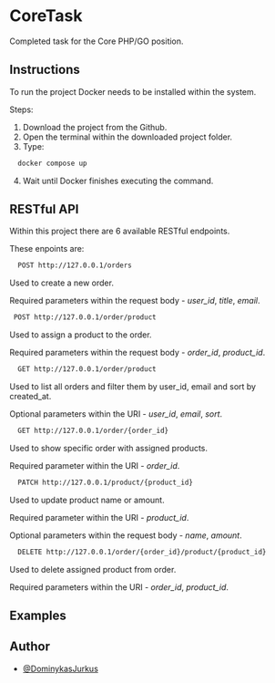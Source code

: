 
# CoreTask

Completed task for the Core PHP/GO position.


## Instructions

To run the project Docker needs to be installed within the system.

Steps:

1. Download the project from the Github.
2. Open the terminal within the downloaded project folder.
3. Type:

```bash 
  docker compose up
```
4. Wait until Docker finishes executing the command.

## RESTful API

Within this project there are 6 available RESTful endpoints.

These enpoints are:
```bash 
  POST http://127.0.0.1/orders 
```
Used to create a new order.

Required parameters within the request body - *user_id*, *title*, *email*.

```bash 
 POST http://127.0.0.1/order/product 
``` 
Used to assign a product to the order.

Required parameters within the request body - *order_id*, *product_id*.

```bash 
  GET http://127.0.0.1/order/product  
```
Used to list all orders and filter them by user_id, email and sort by created_at.

Optional parameters within the URI - *user_id*, *email*, *sort*.

```bash 
  GET http://127.0.0.1/order/{order_id}
```

Used to show specific order with assigned products.

Required parameter within the URI - *order_id*.

```bash 
  PATCH http://127.0.0.1/product/{product_id}
```

Used to update product name or amount.

Required parameter within the URI - *product_id*.

Optional parameters within the request body - *name*, *amount*.

```bash 
  DELETE http://127.0.0.1/order/{order_id}/product/{product_id}
```

Used to delete assigned product from order.

Required parameters within the URI - *order_id*, *product_id*.


## Examples



  
## Author

- [@DominykasJurkus](https://www.github.com/DominykasJurkus)

  